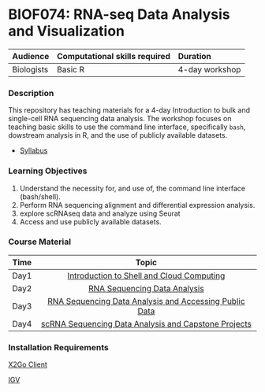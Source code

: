 # BIOF074: RNA-seq Data Analysis and Visualization

| Audience | Computational skills required | Duration |
:----------|:-------------|:----------|
| Biologists | Basic R | 4-day workshop |


### Description

This repository has teaching materials for a 4-day Introduction to bulk and single-cell RNA sequencing data analysis. The
workshop focuses on teaching basic skills to use the command line interface, specifically `bash`, dowstream analysis in R,
and the use of publicly available datasets.

- [Syllabus](Syllabus_May22.pdf)


### Learning Objectives

1.	Understand the necessity for, and use of, the command line interface (bash/shell).
1.	Perform RNA sequencing alignment and differential expression analysis.
1.	explore scRNAseq data and analyze using Seurat
1.	Access and use publicly available datasets.


### Course Material

| Time            |   Topic  |
|:------------------------:|:----------:|
| Day1 | [Introduction to Shell and Cloud Computing](lectures/Day1_IntroShell) |
| Day2 | [RNA Sequencing Data Analysis](lectures/Day2_RNAseq) |
| Day3 | [RNA Sequencing Data Analysis and Accessing Public Data](lectures/Day3_RNAseq) |
| Day4 | [scRNA Sequencing Data Analysis and Capstone Projects](lectures/Day4_PublicData) |


### Installation Requirements

[X2Go Client](https://wiki.x2go.org/doku.php/doc:installation:x2goclient)

[IGV](https://software.broadinstitute.org/software/igv/download)
